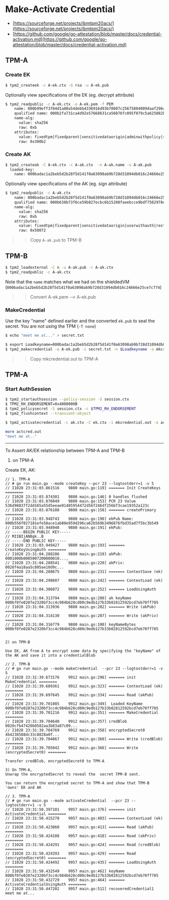 # Make-Activate Credential 

- [https://sourceforge.net/projects/ibmtpm20acs/](https://sourceforge.net/projects/ibmtpm20acs/)
- [https://github.com/google/go-attestation/blob/master/docs/credential-activation.md](https://github.com/google/go-attestation/blob/master/docs/credential-activation.md)


## TPM-A

### Create EK

```bash
$ tpm2_createek -c A-ek.ctx -G rsa -u A-ek.pub
```


Optionally view specifications of the EK (eg. decrypt attribute)

```bash
$ tpm2_readpublic -c A-ek.ctx -o A-ek.pem -f PEM
    name: 000b99eff3f84d1a80a54debb4336916d93b70607c25675804009daaf296cea0547d
    qualified name: 000b2fa731ca4d92e57668631ca56076fc095f079c5a625082b21e89974e44a0600e
    name-alg:
      value: sha256
      raw: 0xb
    attributes:
      value: fixedtpm|fixedparent|sensitivedataorigin|adminwithpolicy|restricted|decrypt
      raw: 0x300b2
```


### Create AK

```bash
$ tpm2_createak -C A-ek.ctx -c A-ak.ctx  -n A-ak.name -u A-ak.pub
  loaded-key:
    name: 000badac1a2beb5d2b28f5d141f0a63098ab9b728d31094db016c24666e25ce7c774
```

Optionally view specifications of the AK (eg. sign attribute)

```bash
$ tpm2_readpublic -c A-ak.ctx
    name: 000badac1a2beb5d2b28f5d141f0a63098ab9b728d31094db016c24666e25ce7c774
    qualified name: 000b638b73f6ce59b827ecbc6b15208faeebcce9bdf7502978ed79ba274a38e409c9
    name-alg:
      value: sha256
      raw: 0xb
    attributes:
      value: fixedtpm|fixedparent|sensitivedataorigin|userwithauth|restricted|sign
      raw: 0x50072
```

>> Copy `A-ak.pub` to TPM-B

## TPM-B


```bash
$ tpm2_loadexternal -C n -u A-ak.pub -c A-ak.ctx
$ tpm2_readpublic -c A-ak.ctx
```

Note that the `name` matches what we had on the shieldedVM (`000badac1a2beb5d2b28f5d141f0a63098ab9b728d31094db016c24666e25ce7c774`)


>> Convert A-ek.pem --> A-ek.pub



### MakeCredential

Use the key "name" defined earlier and the converted `ek.pub` to seal the secret.  You are not using the TPM (`-T none`) 


```bash
$ echo "meet me at..." > secret.txt

$ export Loadkeyname=000badac1a2beb5d2b28f5d141f0a63098ab9b728d31094db016c24666e25ce7c774
$ tpm2_makecredential -e A-ek.pub -s secret.txt -n $Loadkeyname -o mkcredential.out -T none
```


>> Copy mkcredential.out to TPM-A


## TPM-A

### Start AuthSession
```bash
$ tpm2_startauthsession --policy-session -S session.ctx
$ TPM2_RH_ENDORSEMENT=0x4000000B
$ tpm2_policysecret -S session.ctx -c $TPM2_RH_ENDORSEMENT
$ tpm2_flushcontext --transient-object
```

```bash
$ tpm2_activatecredential -c ak.ctx -C ek.ctx -i mkcredential.out -o actcred.out -P"session:session.ctx"

more actcred.out 
"meet me at.."
```

---

To Assert AK/EK relationship between TPM-A and TPM-B

1) on TPM-A

Create EK, AK:

```
// 1. TPM-A
// # go run main.go --mode createKey --pcr 23 --logtostderr=1 -v 5
// I1028 23:31:03.861516    9880 main.go:119] ======= Init CreateKeys ========
// I1028 23:31:03.874301    9880 main.go:146] 0 handles flushed
// I1028 23:31:03.876049    9880 main.go:153] PCR 23 Value 536d98837f2dd165a55d5eeae91485954472d56f246df256bf3cae19352a123c
// I1028 23:31:03.876188    9880 main.go:158] ======= createPrimary ========
// I1028 23:31:03.948743    9880 main.go:190] ekPub Name: 000b556f027181efe58ace1ab80e959d296ca62b569b3496876fbd35ad7f5bc3b549
// I1028 23:31:03.948948    9880 main.go:191] ekPub:
// -----BEGIN PUBLIC KEY-----
// MIIBIjANBgk..B
// -----END PUBLIC KEY-----
// I1028 23:31:03.949427    9880 main.go:193] ======= CreateKeyUsingAuth ========
// I1028 23:31:04.288286    9880 main.go:219] akPub: 0001000b0005007200000010...,
// I1028 23:31:04.288541    9880 main.go:220] akPriv: 0020f4a18aa5c805ae10d9c...
// I1028 23:31:04.288675    9880 main.go:231] ======= ContextSave (ek) ========
// I1028 23:31:04.298607    9880 main.go:242] ======= ContextLoad (ek) ========
// I1028 23:31:04.306872    9880 main.go:252] ======= LoadUsingAuth ========
// I1028 23:31:04.313794    9880 main.go:280] ak keyName 000bf0fe0287e2320bf3cc4c984b628cd00c9edb127b33b02812592bcd7eb70ff705
// I1028 23:31:04.313936    9880 main.go:282] ======= Write (akPub) ========
// I1028 23:31:04.314130    9880 main.go:287] ======= Write (akPriv) ========
// I1028 23:31:04.316779    9880 main.go:100] keyNameBytes  000bf0fe0287e2320bf3cc4c984b628cd00c9edb127b33b02812592bcd7eb70ff705


2) on TPM-B

Use EK, AK from A to encrypt some data by specifying the "keyName" of the AK and save it into a credentialBlob

// 2. TPM-B
// # go run main.go --mode makeCredential  --pcr 23 --logtostderr=1 -v 5
// I1028 23:31:39.673176    9912 main.go:296] ======= init MakeCredential ========
// I1028 23:31:39.689361    9912 main.go:323] ======= ContextLoad (ek) ========
// I1028 23:31:39.697645    9912 main.go:334] ======= Read (akPub) ========
// I1028 23:31:39.701085    9912 main.go:349]  Loaded KeyName 000bf0fe0287e2320bf3cc4c984b628cd00c9edb127b33b02812592bcd7eb70ff705
// I1028 23:31:39.701216    9912 main.go:351] ======= MakeCredential ========
// I1028 23:31:39.704640    9912 main.go:357] credBlob 0020cfb47420b0582aa3b83a87c09...
// I1028 23:31:39.704769    9912 main.go:358] encryptedSecret0 4b4238588dc33c8828a0f...
// I1028 23:31:39.704867    9912 main.go:360] ======= Write (credBlob) ========
// I1028 23:31:39.705042    9912 main.go:366] ======= Write (encryptedSecret0) ========

Transfer credBlob, encryptedSecret0 to TPM-A

3) On TPM-A, 
Unwrap the encryptedSecret to reveal the  secret TPM-B sent.

You can return the encrypted secret to TPM-A and show that TPM-B 'owns' EK and AK

// 3. TPM-A
// # go run main.go --mode activateCredential  --pcr 23 --logtostderr=1 -v 5
// I1028 23:31:50.397101    9957 main.go:376] ======= init ActivateCredential ========
// I1028 23:31:50.415278    9957 main.go:403] ======= ContextLoad (ek) ========
// I1028 23:31:50.423860    9957 main.go:413] ======= Read (akPub) ========
// I1028 23:31:50.424108    9957 main.go:418] ======= Read (akPriv) ========
// I1028 23:31:50.424291    9957 main.go:424] ======= Read (credBlob) ========
// I1028 23:31:50.424393    9957 main.go:429] ======= Read (encryptedSecret0) ========
// I1028 23:31:50.424492    9957 main.go:435] ======= LoadUsingAuth ========
// I1028 23:31:50.432549    9957 main.go:462] keyName 000bf0fe0287e2320bf3cc4c984b628cd00c9edb127b33b02812592bcd7eb70ff705
// I1028 23:31:50.432729    9957 main.go:464] ======= ActivateCredentialUsingAuth ========
// I1028 23:31:50.447202    9957 main.go:512] recoveredCredential1 meet me at...
```